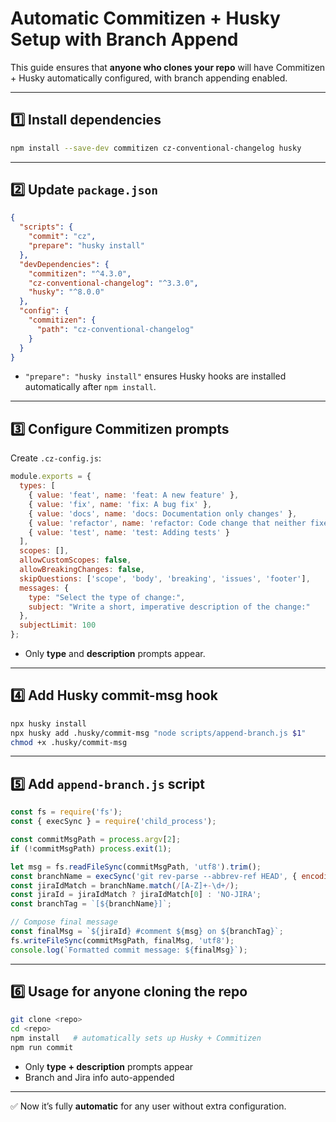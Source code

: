 # Automatic Commitizen + Husky Setup with Branch Append

This guide ensures that **anyone who clones your repo** will have Commitizen + Husky automatically configured, with branch appending enabled.

---

## 1️⃣ Install dependencies

```bash
npm install --save-dev commitizen cz-conventional-changelog husky
```

---

## 2️⃣ Update `package.json`

```json
{
  "scripts": {
    "commit": "cz",
    "prepare": "husky install"
  },
  "devDependencies": {
    "commitizen": "^4.3.0",
    "cz-conventional-changelog": "^3.3.0",
    "husky": "^8.0.0"
  },
  "config": {
    "commitizen": {
      "path": "cz-conventional-changelog"
    }
  }
}
```

- `"prepare": "husky install"` ensures Husky hooks are installed automatically after `npm install`.

---

## 3️⃣ Configure Commitizen prompts

Create `.cz-config.js`:

```javascript
module.exports = {
  types: [
    { value: 'feat', name: 'feat: A new feature' },
    { value: 'fix', name: 'fix: A bug fix' },
    { value: 'docs', name: 'docs: Documentation only changes' },
    { value: 'refactor', name: 'refactor: Code change that neither fixes a bug nor adds a feature' },
    { value: 'test', name: 'test: Adding tests' }
  ],
  scopes: [],
  allowCustomScopes: false,
  allowBreakingChanges: false,
  skipQuestions: ['scope', 'body', 'breaking', 'issues', 'footer'],
  messages: {
    type: "Select the type of change:",
    subject: "Write a short, imperative description of the change:"
  },
  subjectLimit: 100
};
```

- Only **type** and **description** prompts appear.  

---

## 4️⃣ Add Husky commit-msg hook

```bash
npx husky install
npx husky add .husky/commit-msg "node scripts/append-branch.js $1"
chmod +x .husky/commit-msg
```

---

## 5️⃣ Add `append-branch.js` script

```javascript
const fs = require('fs');
const { execSync } = require('child_process');

const commitMsgPath = process.argv[2];
if (!commitMsgPath) process.exit(1);

let msg = fs.readFileSync(commitMsgPath, 'utf8').trim();
const branchName = execSync('git rev-parse --abbrev-ref HEAD', { encoding: 'utf8' }).trim();
const jiraIdMatch = branchName.match(/[A-Z]+-\d+/);
const jiraId = jiraIdMatch ? jiraIdMatch[0] : 'NO-JIRA';
const branchTag = `[${branchName}]`;

// Compose final message
const finalMsg = `${jiraId} #comment ${msg} on ${branchTag}`;
fs.writeFileSync(commitMsgPath, finalMsg, 'utf8');
console.log(`Formatted commit message: ${finalMsg}`);
```

---

## 6️⃣ Usage for anyone cloning the repo

```bash
git clone <repo>
cd <repo>
npm install   # automatically sets up Husky + Commitizen
npm run commit
```

- Only **type + description** prompts appear  
- Branch and Jira info auto-appended  

---

✅ Now it’s fully **automatic** for any user without extra configuration.
